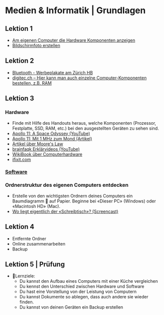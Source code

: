 # Medien & Informatik | Grundlagen

## Lektion 1
* [Am eigenen Computer die Hardware Komponenten anzeigen](https://gymnasium-immensee.github.io/IT/#-am-eigenen-computer-diehardware-komponenten-anzeigen)
* [Bildschirmfoto erstellen](https://gymnasium-immensee.github.io/IT/#-bildschirmfoto-video-erstellen)

## Lektion 2
* [Bluetooth - Werbeplakate am Zürich HB](https://www.tagesanzeiger.ch/zuerich/stadt/swisscom-lueftet-geheimnis-um-schwarze-boxen-am-hb-zuerich/story/29988994)
* [digitec.ch – Hier kann man auch einzelne Computer-Komponenten bestellen, z.B. RAM](https://www.digitec.ch/)

## Lektion 3
### Hardware
* Finde mit Hilfe des Handouts heraus, welche Komponenten (Prozessor, Festplatte, SSD, RAM, etc.) bei den ausgestellten Geräten zu sehen sind.
* [Apollo 11: A Space Odyssey (YouTube)](https://www.youtube.com/watch?v=yDm5RVzUlGk)
* [Apollo 11: Mit 1 MHz zum Mond (Artikel)](https://www.pctipp.ch/news/gesellschaft/artikel/apollo-11-mit-1-mhz-zum-mond-80567/)
* [Artikel über Moore's Law](https://www.spiegel.de/netzwelt/web/moore-s-law-die-goldene-regel-der-chiphersteller-broeckelt-a-1083468.html)
* [brainfaqk Erklärvideos (YouTube)](https://www.youtube.com/playlist?list=PL6DU7YsYvRpA31RgBg1MUTf2EuVtmAF-E&app=desktop)
* [WikiBook über Computerhardware](https://de.m.wikibooks.org/wiki/Computerhardware_f%C3%BCr_Anf%C3%A4nger)
* [ifixit.com](https://www.ifixit.com)

### [Software](https://gymnasium-immensee.github.io/IT/#-praktische-software)

### Ordnerstruktur des eigenen Computers entdecken
* Erstelle von den wichtigsten Ordnern deines Computers ein Baumdiagramm 🌳 auf Papier. Beginne bei «Dieser PC» (Windows) oder «Macintosh HD» (Mac).
* [Wo liegt eigentlich der «Schreibtisch»? (Screencast)](https://www.icloud.com/sharedalbum/#B0v532ODWGLixyb;4E6BC177-76BA-4B48-8938-B243B20DF2C9)

## Lektion 4
* Entfernte Ordner
* Online zusammenarbeiten 
* Backup

## Lektion 5 | Prüfung
* 🎯Lernziele:
    * Du kannst den Aufbau eines Computers mit einer Küche vergleichen
    * Du kennst den Unterschied zwischen Hardware und Software
    * Du hast eine Vorstellung von der Leistung von Computern
    * Du kannst Dokumente so ablegen, dass auch andere sie wieder finden.
    * Du kannst von deinen Geräten ein Backup erstellen
